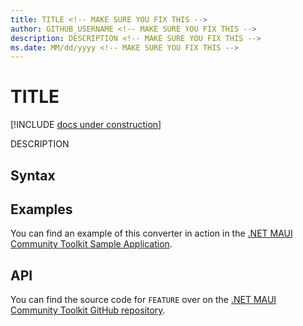 ```yaml
---
title: TITLE <!-- MAKE SURE YOU FIX THIS -->
author: GITHUB_USERNAME <!-- MAKE SURE YOU FIX THIS -->
description: DESCRIPTION <!-- MAKE SURE YOU FIX THIS -->
ms.date: MM/dd/yyyy <!-- MAKE SURE YOU FIX THIS -->
---
```


# TITLE <!-- MAKE SURE YOU FIX THIS -->

[!INCLUDE [docs under construction](includes/preview-note.md)]

DESCRIPTION <!-- MAKE SURE YOU FIX THIS -->

## Syntax

<!-- MAKE SURE YOU FILL THIS IN -->

## Examples

You can find an example of this converter in action in the [.NET MAUI Community Toolkit Sample Application](https://github.com/CommunityToolkit/Maui/blob/main/samples/CommunityToolkit.Maui.Sample/COMPLETE_THIS_PATH). <!-- MAKE SURE YOU FIX THIS -->

## API

You can find the source code for `FEATURE` over on the [.NET MAUI Community Toolkit GitHub repository](https://github.com/CommunityToolkit/Maui/blob/main/src/COMPLETE_THIS_PATH). <!-- MAKE SURE YOU FIX THIS -->
